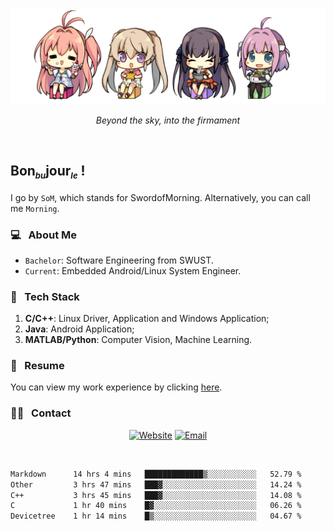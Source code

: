 <img src="./pic/Aokana.png">
<p align="center"><em>Beyond the sky, into the firmament</em></p>

<br/>

## Bon<sub><em><font size=2>bu</font></em></sub>jour<sub><em><font size=2>le</font></em></sub> !

I go by `SoM`, which stands for SwordofMorning. Alternatively, you can call me `Morning`.

### 💻 &nbsp; About Me

- `Bachelor`: Software Engineering from SWUST.
- `Current`: Embedded Android/Linux System Engineer.

### 🔧 &nbsp; Tech Stack

1. **C/C++**: Linux Driver, Application and Windows Application;
2. **Java**: Android Application;
3. **MATLAB/Python**: Computer Vision, Machine Learning.

### 📝 &nbsp; Resume

You can view my work experience by clicking <a href="https://swordofmorning.com/index.php/contact/">here</a>.

### 🤝🏻 &nbsp; Contact

<p align="center">
<a href="https://swordofmorning.com/"><img alt="Website" src="https://img.shields.io/badge/Website-swordofmorning.com-blue?style=flat-square&logo=google-chrome"></a>
<a href="mailto:master@xiaojintao.email
"><img alt="Email" src="https://img.shields.io/badge/Email-master@xiaojintao.email-blue?style=flat-square&logo=gmail"></a>
</p>

<br/>

<!--START_SECTION:waka-->

```txt
Markdown      14 hrs 4 mins   █████████████▒░░░░░░░░░░░   52.79 %
Other         3 hrs 47 mins   ███▓░░░░░░░░░░░░░░░░░░░░░   14.24 %
C++           3 hrs 45 mins   ███▓░░░░░░░░░░░░░░░░░░░░░   14.08 %
C             1 hr 40 mins    █▓░░░░░░░░░░░░░░░░░░░░░░░   06.26 %
Devicetree    1 hr 14 mins    █▒░░░░░░░░░░░░░░░░░░░░░░░   04.67 %
```

<!--END_SECTION:waka-->
